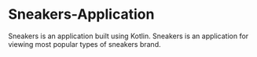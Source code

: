 # Sneakers-Application
Sneakers is an application built using Kotlin. Sneakers is an application for viewing most popular types of sneakers brand.
